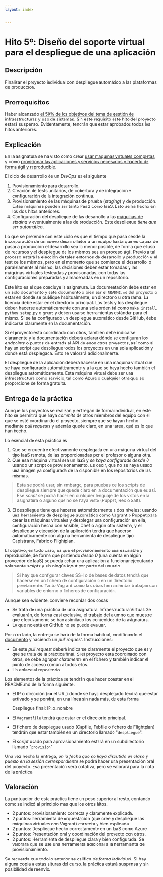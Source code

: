 ```yaml
---
layout: index


---
```

Hito 5º:  Diseño del soporte virtual para el despliegue de una aplicación
=====================================

Descripción
-----------------

Finalizar el proyecto individual con despliegue automático a las
plataformas de producción.

Prerrequisitos
--------------------

Haber alcanzado
[el 50% de los objetivos del tema de gestión de infraestructuras](../temas/Gestion_de_configuraciones) y
[uso de sistemas](../temas/Uso_de_sistemas). Sin
este requisito este hito del proyecto estará suspenso. Evidentamente,
tendrán que estar aprobados todos los hitos anteriores. 

Explicación
----------------

En la asignatura se ha visto como crear
[usar máquinas virtuales completas](../temas/Uso_de_sistemas) y
como
[provisionar las aplicaciones y servicios necesarios y hacerlo de forma ágil y reproducible](../temas/Gestion_de_configuraciones).

El ciclo de desarrollo de un *DevOps* es el siguiente
1. Provisionamiento para desarrollo.
2. Creación de tests unitarios, de cobertura y de integración y configuración de la integración continua.
2. Provisionamiento de las máquinas de prueba (*staging*) y de
producción. Estas máquinas pueden ser tanto PaaS como IaaS. Esto se ha
hecho en los dos hitos anteriores. 
3. Configuración del despliegue de las desarrollo a las [máquinas de
*staging*](http://en.wikipedia.org/wiki/Staging_site) y eventualmente
a las de producción. Este despliegue *tiene que ser automático*. 

Lo que se pretende con este ciclo es que el tiempo que pasa desde la
incorporación de un nuevo desarrollador a un equipo hasta que es capaz
de pasar a producción el desarrollo sea lo menor posible, de forma que
el uso de recursos y el despliegue de los mismos sea un proceso
ágil. Previo a tal proceso estará la elección de tales entornos de
desarrollo y producción y el test de los mismos, pero en el momento
que se comience el desarrollo, o paralelamente al mismo, las
decisiones deben estar tomadas y las máquinas virtuales testeadas y
provisionadas, con todas las configuraciones preparadas y almacenadas
en un repositorio.

Este hito es el que concluye la asignatura. La documentación debe estar en
un solo documento y este documento o bien ser el `README.md` del
proyecto o estar en donde se publique habitualmente, un directorio u
otra rama. La licencia debe
estar en el directorio principal. Los tests y los despliegue deben
hacerse automáticamente con una sola orden tal como `make install`,
`python setup.py` o
`grunt` y deben usarse herramientas estándar para el mismo. Si se ha
configurado un despliegue automático desde GitHub, debe indicarse
claramente en la documentación.

Si el proyecto está coordinado con otros, también debe
indicarse claramente y la documentación deberá aclarar dónde se configuran
los *endpoints* o puntos de entrada al API de esos otros proyectos,
así como si hay un script que despliegue todos los proyectos en una
sola aplicación y donde está desplegada. Esto se valorará
adicionalmente. 

El despliegue de la aplicación deberá hacerse en una máquina virtual
que se haya configurado automáticamente y a la que se haya hecho
también el despliegue automáticamente. Esta máquina virtual debe ser
una infraestructura como servicio, tal como Azure o cualquier otra que
se proporcione de forma gratuita.


Entrega de la práctica
--------------------------------

Aunque los proyectos se realizan y entregan de forma individual, en
este hito se permitirá que haya *commits* de otros miembros del
equipo con el que se esté coordinando el proyecto, siempre que se
hayan hecho mediante *pull requests* y además 
quede claro, en una tarea, qué es lo que han hecho.

Lo esencial de esta práctica es
1. Que se encuentre efectivamente desplegada en una máquina virtual
   del tipo IaaS
   remota, de las proporcionadas por el profesor o alguna otra.
2. Que esa máquina virtual sea un IaaS y *se haya configurado desde 0*
   usando un script de provisionamiento. Es decir, que no se haya
   usado una imagen ya configurada de la disponible en los
   repositorios de las mismas.
> Esta se podrá usar, sin embargo, para pruebas de los scripts de
>   despliegue siempre que quede claro en la documentación que es
>   así. 
   Ese *script* se podrá hacer
   en cualquier lenguaje de los vistos en la asignatura o alguno que
   no se haya visto (Puppet, Rex o Salt).
3. El despliegue tiene que hacerse automáticamente a dos niveles:
   usando una herramienta de despliegue automático como Vagrant o
   Puppet para crear las máquinas virtuales y desplegar una
   configuración en ella, configuración hecha con Ansible, Chef o
   algún otro sistema, y el despliegue y ejecución de la aplicación
   tendrá que hacerse automáticamente con alguna herramienta de
   despliegue tipo Capistrano, Fabric o Flightplan.

El objetivo, en todo caso, es que el provisionamiento sea escalable y
reproducible, de forma que partiendo *desde 0* (una cuenta en algún
proveedor de IaaS) se pueda echar una aplicación a funcionar
ejecutando solamente *scripts* y sin ningún *input* por parte del
usuario.

>Si hay que configurar claves SSH o de bases de datos tendrá que
>hacerse en un fichero de configuración o en un directorio
>previamente. Tanto Vagrant como las otras herramientas trabajan con
>variables de entorno o ficheros de configuración.

Aunque sea evidente, conviene recordar dos cosas
* Se trata de una práctica de una asignatura, Infraestructura
  Virtual. Se evaluarán, de forma casi exclusiva, el trabajo del 
  alumno que muestre que efectivamente se han asimilado los contenidos
  de la asignatura. 
* Lo que no está en GitHub no se puede evaluar. 

Por otro lado, la entrega se hará de la forma habitual, modificando el
[documento](https://github.com/JJ/IV-17-18/blob/master/practicas/hito-5)
y haciendo un *pull request*. Instrucciones: 

* En este *pull request* deberá indicarse claramente el proyecto que
  es y que se trata de la práctica final. Si el proyecto está coordinado con otros, se debe
  agrupar *claramente* en el fichero y también indicar
  el punto de acceso común a todos ellos.
* Un enlace al repositorio.

Los elementos de la práctica se tendrán que hacer constar en el
README.md de la forma siguiente.

* El IP o dirección (**no** el URL) donde se haya desplegado tendrá que estar activado
  y se pondrá, en una línea sin nada más, de esta forma
  
    Despliegue final: IP_o_nombre

* El `Vagrantfile` tendrá que estar en el directorio principal.
* El fichero de despliegue usado (Capfile, Fabfile o fichero de
  Flightplan) tendrán que estar también en un directorio llamado
  "`despliegue`".
* El *script* usado para aprovisionamiento estará en un subdirectorio
  llamado "`provision`"
  


Una vez hecha la entrega, *en la fecha que se haya discutido en clase
y puesto en la sesión correspondiente* se podrá hacer una presentación
oral del proyecto. Esa presentación será 
optativa, pero se valorará para la nota de la práctica.

Valoración
--------------

La puntuación de esta práctica tiene un peso superior al resto, contando como se
indicó al principio más que los otros hitos. 

* 2 puntos: provisionamiento correcta y claramente explicada.
* 2 puntos: herramienta de orquestación (que cree y despliegue las
  máquinas virtuales con Vagrant) correcta y bien explicada.
* 2 puntos: Despliegue hecho correctamente en un IaaS como Azure.
* 2 puntos: Presentación oral y coordinación del proyecto con otros.
* 2 puntos: Herramienta de despliegue clara y bien configurada. Se
  valorará que se use una herramienta adicional a la herramienta de
  provisionamiento. 
  
Se recuerda que todo lo anterior se califica *de forma individual*. Si
hay alguna copia a estas alturas del curso, la práctica estará
suspensa y sin posibilidad de reenvío.
